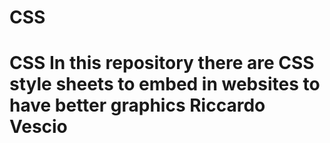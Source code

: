 # CSS
# CSS  In this repository there are CSS style sheets to embed in websites to have better graphics  Riccardo Vescio
